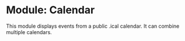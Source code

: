 # Module: Calendar

This module displays events from a public .ical calendar. It can combine multiple calendars.

